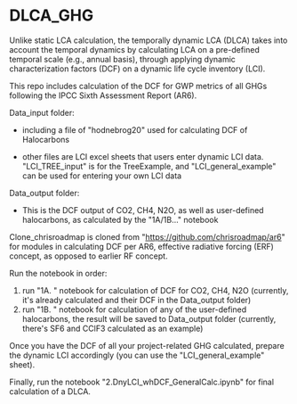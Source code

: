 # DLCA_GHG

Unlike static LCA calculation, the temporally dynamic LCA (DLCA) takes into account the temporal dynamics by calculating LCA on a pre-defined temporal scale (e.g., annual basis), through applying dynamic characterization factors (DCF) on a dynamic life cycle inventory (LCI).

This repo includes calculation of the DCF for GWP metrics of all GHGs following the IPCC Sixth Assessment Report (AR6). 

Data_input folder: 

- including a file of "hodnebrog20" used for calculating DCF of Halocarbons
 
- other files are LCI excel sheets that users enter dynamic LCI data. "LCI_TREE_input" is for the TreeExample, and "LCI_general_example" can be used for entering your own LCI data

Data_output folder: 

- This is the DCF output of CO2, CH4, N2O, as well as user-defined halocarbons, as calculated by the "1A/1B..." notebook 

Clone_chrisroadmap is cloned from "https://github.com/chrisroadmap/ar6" for modules in calculating DCF per AR6, effective radiative forcing (ERF) concept, as opposed to earlier RF concept.

Run the notebook in order: 
1. run "1A. " notebook for calculation of DCF for CO2, CH4, N2O (currently, it's already calculated and their DCF in the Data_output folder)
2. run "1B. " notebook for calculation of any of the user-defined halocarbons, the result will be saved to Data_output folder (currently, there's SF6 and CClF3 calculated as an example)

Once you have the DCF of all your project-related GHG calculated, prepare the dynamic LCI accordingly  (you can use the "LCI_general_example" sheet). 

Finally, run the notebook "2.DnyLCI_whDCF_GeneralCalc.ipynb" for final calculation of a DLCA. 
